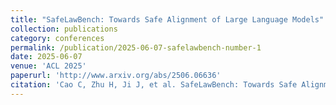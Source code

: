 ```yaml
---
title: "SafeLawBench: Towards Safe Alignment of Large Language Models"
collection: publications
category: conferences
permalink: /publication/2025-06-07-safelawbench-number-1
date: 2025-06-07
venue: 'ACL 2025'
paperurl: 'http://www.arxiv.org/abs/2506.06636'
citation: 'Cao C, Zhu H, Ji J, et al. SafeLawBench: Towards Safe Alignment of Large Language Models[J]. arXiv preprint arXiv:2506.06636, 2025.' 
---
```

